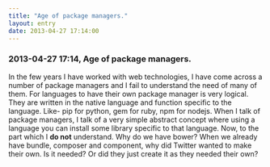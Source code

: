 ```yaml
---
title: "Age of package managers."
layout: entry
date: 2013-04-27 17:14:00
---
```

### 2013-04-27 17:14, Age of package managers. 

In the few years I have worked with web technologies, I have come across a number of package managers and I fail to understand the need of many of them. For languages to have their own package manager is very logical. They are written in the native language and function specific to the language. Like- pip for python, gem for ruby, npm for nodejs. When I talk of package managers, I talk of a very simple abstract concept where using a language you can install some library specific to that language. Now, to the part which I **do not** understand. Why do we have bower? When we already have bundle, composer and component, why did Twitter wanted to make their own. Is it needed? Or did they just create it as they needed their own? 
